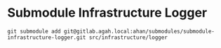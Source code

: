 # Submodule Infrastructure Logger

```
git submodule add git@gitlab.agah.local:ahan/submodules/submodule-infrastructure-logger.git src/infrastructure/logger 

```
